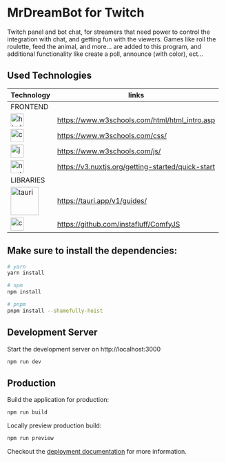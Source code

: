 # MrDreamBot for Twitch

Twitch panel and bot chat, for streamers that need power to control the integration with chat,  and getting fun with the viewers. Games like roll the roulette, feed the animal, and more… are added to  this program, and additional functionality like create a poll, announce (with color), ect…

## Used Technologies
|Technology | links |
--- | --- |
|FRONTEND
|<img src="https://cdn-icons-png.flaticon.com/512/1051/1051277.png" alt="html" title="HTML" width="30"/>| https://www.w3schools.com/html/html_intro.asp|
|<img src="https://cdn-icons-png.flaticon.com/512/732/732190.png" alt="css" title="CSS" width="30"/> | https://www.w3schools.com/css/
| <img src="https://cdn-icons-png.flaticon.com/512/1199/1199124.png" alt="js" title="JavaScript" width="30"/> | https://www.w3schools.com/js/ 
|<img src="https://external-content.duckduckgo.com/iu/?u=https%3A%2F%2Fwww.nuxtjs.cn%2Flogos%2Fnuxt-icon-white%402x.png&f=1&nofb=1" alt="nuxtjs" title="NuxtJS" width="30"/> |https://v3.nuxtjs.org/getting-started/quick-start
|LIBRARIES
| <img src="https://d33wubrfki0l68.cloudfront.net/4112b407ce93d899a0e499bbefa9fc172b11685e/49ffa/meta/tauri_logo_dark.svg" alt="tauri" title="Tauri" width="65"/> | https://tauri.app/v1/guides/
|<img src="https://avatars.githubusercontent.com/u/35773245?s=48&v=4" alt="comfyjs" title="ComfyJS" width="30"/> | https://github.com/instafluff/ComfyJS


## Make sure to install the dependencies:

```bash
# yarn
yarn install

# npm
npm install

# pnpm
pnpm install --shamefully-hoist
```

## Development Server

Start the development server on http://localhost:3000

```bash
npm run dev
```

## Production

Build the application for production:

```bash
npm run build
```

Locally preview production build:

```bash
npm run preview
```

Checkout the [deployment documentation](https://v3.nuxtjs.org/guide/deploy/presets) for more information.
